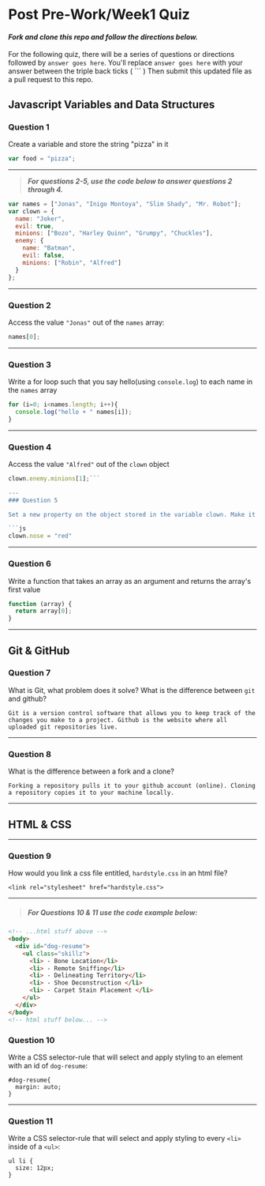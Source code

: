 # Post Pre-Work/Week1 Quiz

#### ***Fork and clone this repo and follow the directions below.***

For the following quiz, there will be a series of questions or directions followed by `answer goes here`. You'll replace `answer goes here` with your answer between the triple back ticks ( \`\`\` ) Then submit this updated file as a pull request to this repo.

## Javascript Variables and Data Structures

### Question 1

Create a variable and store the string "pizza" in it

```js
var food = "pizza";
```

---

>  ***For questions 2-5, use the code below to answer questions 2 through 4.***

```js
var names = ["Jonas", "Inigo Montoya", "Slim Shady", "Mr. Robot"];
var clown = {
  name: "Joker",
  evil: true,
  minions: ["Bozo", "Harley Quinn", "Grumpy", "Chuckles"],
  enemy: {
    name: "Batman",
    evil: false,
    minions: ["Robin", "Alfred"]  
  }
};
```

---

### Question 2

Access the value `"Jonas"` out of the `names` array:

```js
names[0];
```

---
### Question 3

Write a for loop such that you say hello(using `console.log`) to each name in the `names` array

```js
for (i=0; i<names.length; i++){
  console.log("hello + " names[i]);
}
```

---


### Question 4

Access the value `"Alfred"` out of the `clown` object

```js
clown.enemy.minions[1];```

---
### Question 5

Set a new property on the object stored in the variable clown. Make it anything you want!

```js
clown.nose = "red"
```

---
### Question 6
Write a function that takes an array as an argument and returns the array's first value

```js
function (array) {
  return array[0];
}
```
---

## Git & GitHub

### Question 7

What is Git, what problem does it solve? What is the difference between `git` and github?

```
Git is a version control software that allows you to keep track of the changes you make to a project. Github is the website where all uploaded git repositories live.

```

---

### Question 8

What is the difference between a fork and a clone?

```
Forking a repository pulls it to your github account (online). Cloning a repository copies it to your machine locally.
```

---

## HTML & CSS

---

### Question 9

How would you link a css file entitled, `hardstyle.css` in an html file?

```
<link rel="stylesheet" href="hardstyle.css">

```

---

> ##### For Questions 10 & 11 use the code example below:

```HTML
<!-- ...html stuff above -->
<body>
  <div id="dog-resume">
    <ul class="skillz">
      <li> - Bone Location</li>
      <li> - Remote Sniffing</li>
      <li> - Delineating Territory</li>
      <li> - Shoe Deconstruction </li>
      <li> - Carpet Stain Placement </li>
    </ul>
  </div>
</body>
<!-- html stuff below... -->
```

### Question 10

Write a CSS selector-rule that will select and apply styling to an element with an id of `dog-resume`:


```
#dog-resume{
  margin: auto;
}
```

---

### Question 11

Write a CSS selector-rule that will select and apply styling to every `<li>` inside of a `<ul>`:

```
ul li {
  size: 12px;
}
```
